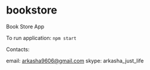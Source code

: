# bookstore
Book Store App

To run application: `npm start`

Contacts:

email: arkasha9606@gmail.com
skype: arkasha_just_life